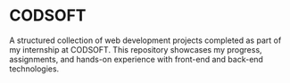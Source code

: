 # CODSOFT
A structured collection of web development projects completed as part of my internship at CODSOFT. This repository showcases my progress, assignments, and hands-on experience with front-end and back-end technologies.
